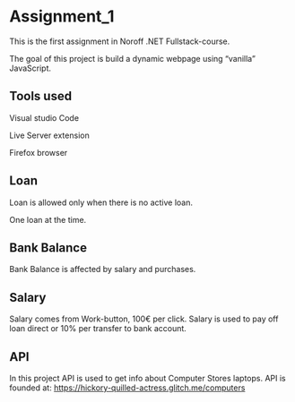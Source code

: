 # Assignment_1
This is the first assignment in Noroff .NET Fullstack-course. 

The goal of this project is build a dynamic webpage using “vanilla” JavaScript.

## Tools used
Visual studio Code

Live Server extension

Firefox browser

## Loan
Loan is allowed only when there is no active loan.

One loan at the time.

## Bank Balance

Bank Balance is affected by salary and purchases.

## Salary

Salary comes from Work-button, 100€ per click. Salary is used to pay off loan direct or 10% per transfer to bank account.


## API

In this project API is used to get info about Computer Stores laptops. API is founded at:
https://hickory-quilled-actress.glitch.me/computers


